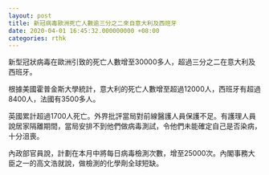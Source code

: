 ```yaml
---
layout: post
title: 新冠病毒歐洲死亡人數逾三分之二來自意大利及西班牙
date: 2020-04-01 16:45:32.000000000 +08:00
categories: rthk
---
```


新型冠狀病毒在歐洲引致的死亡人數增至30000多人，超過三分之二在意大利及西班牙。

根據美國霍普金斯大學統計，意大利的死亡人數增至超過12000人，西班牙有超過8400人，法國有3500多人。

英國累計超過1700人死亡。外界批評當局對前線醫護人員保護不足。有護理人員說居家隔離期間，當局安排不到他們做病毒測試，令他們未能確定自己是否染病，十分沮喪。

內政部官員說，計劃在本月中將每日病毒檢測次數，增至25000次。內閣事務大臣之一的高文浩就說，做檢測的化學劑全球短缺。
